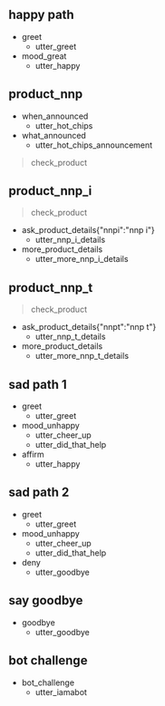 ## happy path
* greet
  - utter_greet
* mood_great
  - utter_happy

## product_nnp
* when_announced
  - utter_hot_chips
* what_announced
  - utter_hot_chips_announcement
> check_product

## product_nnp_i
> check_product
* ask_product_details{"nnpi":"nnp i"}
  - utter_nnp_i_details
* more_product_details
  - utter_more_nnp_i_details

## product_nnp_t
> check_product
* ask_product_details{"nnpt":"nnp t"}
  - utter_nnp_t_details
* more_product_details
  - utter_more_nnp_t_details

## sad path 1
* greet
  - utter_greet
* mood_unhappy
  - utter_cheer_up
  - utter_did_that_help
* affirm
  - utter_happy

## sad path 2
* greet
  - utter_greet
* mood_unhappy
  - utter_cheer_up
  - utter_did_that_help
* deny
  - utter_goodbye

## say goodbye
* goodbye
  - utter_goodbye

## bot challenge
* bot_challenge
  - utter_iamabot
